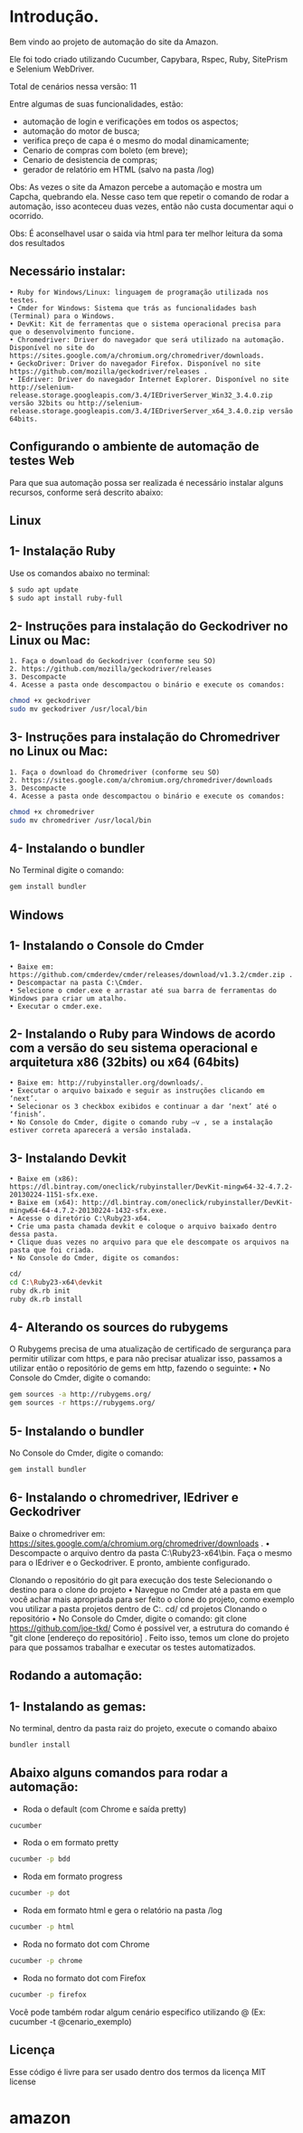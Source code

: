 # Introdução.

Bem vindo ao projeto de automação do site da Amazon.

Ele foi todo criado utilizando Cucumber, Capybara,  Rspec, Ruby, SitePrism e Selenium WebDriver.

Total de cenários nessa versão: 11

Entre algumas de suas funcionalidades, estão:
- automação de login e verificações em todos os aspectos;
- automação do motor de busca;
- verifica preço de capa é o mesmo do modal dinamicamente; 
- Cenario de compras com boleto (em breve);
- Cenario de desistencia de compras;
- gerador de relatório em HTML (salvo na pasta /log)

Obs: As vezes o site da Amazon percebe a automação e mostra um Capcha, quebrando ela. Nesse caso tem que repetir o comando de rodar a automação, isso aconteceu duas vezes, então não custa documentar aqui o ocorrido.

Obs: É aconselhavel usar o saida via html para ter melhor leitura da soma dos resultados


## Necessário instalar:
    • Ruby for Windows/Linux: linguagem de programação utilizada nos testes. 
    • Cmder for Windows: Sistema que trás as funcionalidades bash (Terminal) para o Windows. 
    • DevKit: Kit de ferramentas que o sistema operacional precisa para que o desenvolvimento funcione. 
    • Chromedriver: Driver do navegador que será utilizado na automação. Disponível no site do https://sites.google.com/a/chromium.org/chromedriver/downloads. 
    • GeckoDriver: Driver do navegador Firefox. Disponível no site https://github.com/mozilla/geckodriver/releases . 
    • IEdriver: Driver do navegador Internet Explorer. Disponível no site http://selenium-release.storage.googleapis.com/3.4/IEDriverServer_Win32_3.4.0.zip versão 32bits ou http://selenium-release.storage.googleapis.com/3.4/IEDriverServer_x64_3.4.0.zip versão 64bits. 

## Configurando o ambiente de automação de testes Web

Para que sua automação possa ser realizada é necessário instalar alguns recursos, conforme será descrito abaixo:

## Linux

## 1- Instalação Ruby 

Use os comandos abaixo no terminal:
```bash
$ sudo apt update
$ sudo apt install ruby-full
```


## 2- Instruções para instalação do Geckodriver no Linux ou Mac:

    1. Faça o download do Geckodriver (conforme seu SO)
    2. https://github.com/mozilla/geckodriver/releases
    3. Descompacte 
    4. Acesse a pasta onde descompactou o binário e execute os comandos: 
```bash
chmod +x geckodriver
sudo mv geckodriver /usr/local/bin
```

## 3- Instruções para instalação do Chromedriver no Linux ou Mac: 

    1. Faça o download do Chromedriver (conforme seu SO) 
    2. https://sites.google.com/a/chromium.org/chromedriver/downloads
    3. Descompacte 
    4. Acesse a pasta onde descompactou o binário e execute os comandos:
```bash  
chmod +x chromedriver​
sudo mv chromedriver /usr/local/bin
```

## 4- Instalando o bundler
No Terminal digite o comando:
```bash
gem install bundler
```
## Windows

## 1- Instalando o Console do Cmder
    • Baixe em: https://github.com/cmderdev/cmder/releases/download/v1.3.2/cmder.zip . 
    • Descompactar na pasta C:\Cmder. 
    • Selecione o cmder.exe e arrastar até sua barra de ferramentas do Windows para criar um atalho. 
    • Executar o cmder.exe. 
## 2- Instalando o Ruby para Windows de acordo com a versão do seu sistema operacional e arquitetura x86 (32bits) ou x64 (64bits)
    • Baixe em: http://rubyinstaller.org/downloads/. 
    • Executar o arquivo baixado e seguir as instruções clicando em ‘next’. 
    • Selecionar os 3 checkbox exibidos e continuar a dar ‘next’ até o ‘finish’. 
    • No Console do Cmder, digite o comando ruby –v , se a instalação estiver correta aparecerá a versão instalada. 
## 3- Instalando Devkit
    • Baixe em (x86): https://dl.bintray.com/oneclick/rubyinstaller/DevKit-mingw64-32-4.7.2-20130224-1151-sfx.exe. 
    • Baixe em (x64): http://dl.bintray.com/oneclick/rubyinstaller/DevKit-mingw64-64-4.7.2-20130224-1432-sfx.exe. 
    • Acesse o diretório C:\Ruby23-x64. 
    • Crie uma pasta chamada devkit e coloque o arquivo baixado dentro dessa pasta. 
    • Clique duas vezes no arquivo para que ele descompate os arquivos na pasta que foi criada. 
    • No Console do Cmder, digite os comandos: 
```bash
cd/
cd C:\Ruby23-x64\devkit
ruby dk.rb init
ruby dk.rb install
```
## 4- Alterando os sources do rubygems
O Rubygems precisa de uma atualização de certificado de sergurança para permitir utilizar com https, e para não precisar atualizar isso, passamos a utilizar então o repositório de gems em http, fazendo o seguinte:
    • No Console do Cmder, digite o comando: 
```bash
gem sources -a http://rubygems.org/
gem sources -r https://rubygems.org/
```

## 5- Instalando o bundler
No Console do Cmder, digite o comando:
``` bash
gem install bundler
```

## 6- Instalando o chromedriver, IEdriver e Geckodriver

Baixe o chromedriver em: https://sites.google.com/a/chromium.org/chromedriver/downloads .
    • Descompacte o arquivo dentro da pasta C:\Ruby23-x64\bin. 
Faça o mesmo para o IEdriver e o Geckodriver.
E pronto, ambiente configurado.

Clonando o repositório do git para execução dos teste
Selecionando o destino para o clone do projeto
    • Navegue no Cmder até a pasta em que você achar mais apropriada para ser feito o clone do projeto, como exemplo vou utilizar a pasta projetos dentro de C:. 
cd/
cd projetos
Clonando o repositório 
    • No Console do Cmder, digite o comando: 
git clone https://github.com/joe-tkd/
Como é possível ver, a estrutura do comando é "git clone [endereço do repositório] .
Feito isso, temos um clone do projeto para que possamos trabalhar e executar os testes automatizados.


## Rodando a automação:

## 1- Instalando as gemas:
No terminal, dentro da pasta raiz do projeto, execute o comando abaixo
``` bash
bundler install 
```

## Abaixo alguns comandos para rodar a automação:

- Roda o default (com Chrome e saída pretty)
```bash
cucumber 
```

- Roda o em formato pretty
```bash
cucumber -p bdd
```

- Roda em formato progress
```bash
cucumber -p dot
```

- Roda em formato html e gera o relatório na pasta /log
```bash
cucumber -p html
```

- Roda no formato dot com Chrome
```bash
cucumber -p chrome
```

- Roda no formato dot com Firefox
```bash
cucumber -p firefox
```

Você pode também rodar algum cenário especifico utilizando @ (Ex: cucumber -t @cenario_exemplo)


## Licença
Esse código é livre para ser usado dentro dos termos da licença MIT license




 
# amazon
